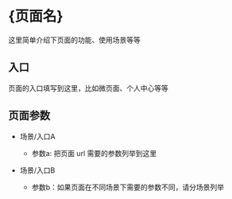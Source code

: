 # {页面名}

这里简单介绍下页面的功能、使用场景等等

## 入口

页面的入口填写到这里，比如微页面、个人中心等等

## 页面参数

- 场景/入口A
  - 参数a: 把页面 url 需要的参数列举到这里

- 场景/入口B
  - 参数b：如果页面在不同场景下需要的参数不同，请分场景列举
